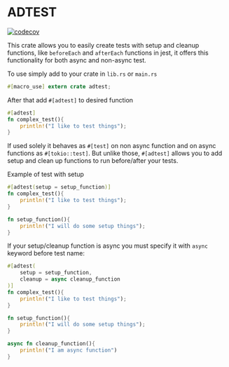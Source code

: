 # ADTEST

[![codecov](https://codecov.io/gh/0xMimir/adtest/graph/badge.svg?token=w6KaZt9nuN)](https://codecov.io/gh/0xMimir/adtest)

This crate allows you to easily create tests with setup and cleanup functions, like `beforeEach` and `afterEach` functions in jest,
it offers this functionality for both async and non-async test.

To use simply add to your crate in `lib.rs` or `main.rs`
```rust
#[macro_use] extern crate adtest;
```

After that add `#[adtest]` to desired function
```rust
#[adtest]
fn complex_test(){
    println!("I like to test things");
}
```

If used solely it behaves as `#[test]` on non async function and on async functions as `#[tokio::test]`.
But unlike those, `#[adtest]` allows you to add setup and clean up functions to run before/after your tests.

Example of test with setup
```rust
#[adtest(setup = setup_function)]
fn complex_test(){
    println!("I like to test things");
}

fn setup_function(){
    println!("I will do some setup things");
}
```

If your setup/cleanup function is async you must specify it with `async` keyword before test name:
```rust
#[adtest(
    setup = setup_function,
    cleanup = async cleanup_function
)]
fn complex_test(){
    println!("I like to test things");
}

fn setup_function(){
    println!("I will do some setup things");
}

async fn cleanup_function(){
    println!("I am async function")
}
```
